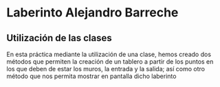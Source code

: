 # Laberinto Alejandro Barreche
## Utilización de las clases

En esta práctica mediante la utilización de una clase, hemos creado dos métodos que permiten la creación de un tablero a partir de los puntos en los que deben de estar los muros, la entrada y la salida; así como otro método que nos permita mostrar en pantalla dicho laberinto
